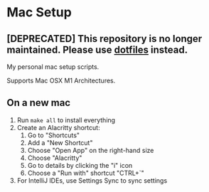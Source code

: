 # Mac Setup

## [DEPRECATED] This repository is no longer maintained. Please use [dotfiles](github.com/ilaif/dotfiles) instead.

My personal mac setup scripts.

Supports Mac OSX M1 Architectures.

## On a new mac

1. Run `make all` to install everything
2. Create an Alacritty shortcut:
   1. Go to "Shortcuts"
   2. Add a "New Shortcut"
   3. Choose "Open App" on the right-hand size
   4. Choose "Alacritty"
   5. Go to details by clicking the "i" icon
   6. Choose a "Run with" shortcut "CTRL+`"
3. For IntelliJ IDEs, use Settings Sync to sync settings
